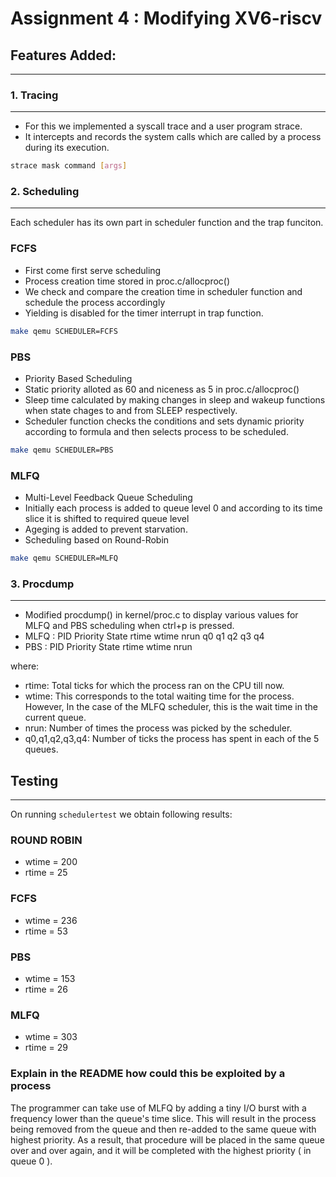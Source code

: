 # Assignment 4 : Modifying XV6-riscv

## Features Added:

---

### 1. Tracing

---

-   For this we implemented a syscall trace and a user program strace.
-   It intercepts and records the system calls which are called by a process during its execution.

```sh
strace mask command [args]
```

### 2. Scheduling

---

Each scheduler has its own part in scheduler function and the trap funciton.

### FCFS

-   First come first serve scheduling
-   Process creation time stored in proc.c/allocproc()
-   We check and compare the creation time in scheduler function and schedule the process accordingly
-   Yielding is disabled for the timer interrupt in trap function.

```sh
make qemu SCHEDULER=FCFS
```

### PBS

-   Priority Based Scheduling
-   Static priority alloted as 60 and niceness as 5 in proc.c/allocproc()
-   Sleep time calculated by making changes in sleep and wakeup functions when state chages to and from SLEEP respectively.
-   Scheduler function checks the conditions and sets dynamic priority according to formula and then selects process to be scheduled.

```sh
make qemu SCHEDULER=PBS
```

### MLFQ

-   Multi-Level Feedback Queue Scheduling
-   Initially each process is added to queue level 0 and according to its time slice it is shifted to required queue level
-   Ageging is added to prevent starvation.
-   Scheduling based on Round-Robin

```sh
make qemu SCHEDULER=MLFQ
```

### 3. Procdump

---

-   Modified procdump() in kernel/proc.c to display various values for MLFQ and PBS scheduling when ctrl+p is pressed.
-   MLFQ : PID Priority State rtime wtime nrun q0 q1 q2 q3 q4
-   PBS : PID Priority State rtime wtime nrun

where:

-   rtime: Total ticks for which the process ran on the CPU till now.
-   wtime: This corresponds to the total waiting time for the process. However,
    In the case of the MLFQ scheduler, this is the wait time in the current
    queue.
-   nrun: Number of times the process was picked by the scheduler.
-   q0,q1,q2,q3,q4: Number of ticks the process has spent in each of the 5
    queues.

## Testing

---

On running `schedulertest` we obtain following results:

### ROUND ROBIN

-   wtime = 200
-   rtime = 25

### FCFS

-   wtime = 236
-   rtime = 53

### PBS

-   wtime = 153
-   rtime = 26

### MLFQ

-   wtime = 303
-   rtime = 29

### Explain in the README how could this be exploited by a process

The programmer can take use of MLFQ by adding a tiny I/O burst with a frequency lower than the queue's time slice. This will result in the process being removed from the queue and then re-added to the same queue with highest priority. As a result, that procedure will be placed in the same queue over and over again, and it will be completed with the highest priority ( in queue 0 ).
